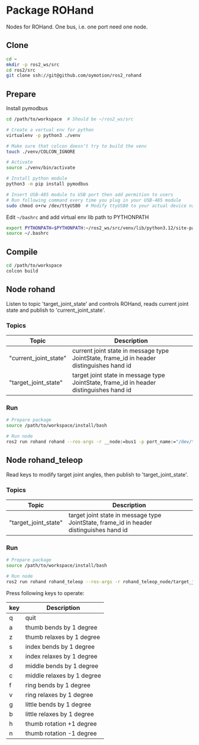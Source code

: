 # Package ROHand

Nodes for ROHand. One bus, i.e. one port need one node.

## Clone 
```BASH
cd ~
mkdir -p ros2_ws/src 
cd ros2/src
git clone ssh://git@github.com/oymotion/ros2_rohand
```

## Prepare

Install pymodbus

```BASH
cd /path/to/workspace  # Should be ~/ros2_ws/src

# Create a vertual env for python
virtualenv -p python3 ./venv

# Make sure that colcon doesn’t try to build the venv
touch ./venv/COLCON_IGNORE

# Activate
source ./venv/bin/activate

# Install python module
python3 -m pip install pymodbus

# Insert USB-485 module to USB port then add permition to users
# Run following command every time you plug in your USB-485 module
sudo chmod o+rw /dev/ttyUSB0  # Modify ttyUSB0 to your actual device name
```

Edit `~/bashrc` and add virtual env lib path to PYTHONPATH 

```BASH
export PYTHONPATH=$PYTHONPATH:~/ros2_ws/src/venv/lib/python3.12/site-packages 	# Modify python3.12 to your actual versioni
source ~/.bashrc
```

## Compile

```BASH
cd /path/to/workspace
colcon build
```

## Node rohand

Listen to topic 'target_joint_state' and controls ROHand, reads current joint state and publish to 'current_joint_state'. 

### Topics

| Topic                 | Description                                                                              |
| --------------------- | ---------------------------------------------------------------------------------------- |
| "current_joint_state" | current joint state in message type JointState, frame_id in header distinguishes hand id |
| "target_joint_state"  | target joint state in message type JointState, frame_id in header distinguishes hand id  |

### Run

```BASH
# Prepare package
source /path/to/workspace/install/bash

# Run node
ros2 run rohand rohand --ros-args -r __node:=bus1 -p port_name:="/dev/ttyUSB0" -p baudrate:=115200 -p hand_ids:=[2,3]
```
## Node rohand_teleop

Read keys to modify target joint angles, then publish to 'target_joint_state'. 

### Topics

| Topic                 | Description                                                                              |
| --------------------- | ---------------------------------------------------------------------------------------- |
| "target_joint_state"  | target joint state in message type JointState, frame_id in header distinguishes hand id  |

### Run

```BASH
# Prepare package
source /path/to/workspace/install/bash

# Run node
ros2 run rohand rohand_teleop --ros-args -r rohand_teleop_node/target_joint_states:=/rohand_node/target_joint_states -p hand_id:=2  # Modify hand_id according to your real case
```

Press following keys to operate:

| key | Description                |
| --- | -------------------------- |
| q   | quit                       |
| a   | thumb bends by 1 degree    |
| z   | thumb relaxes by 1 degree  |
| s   | index bends by 1 degree    |
| x   | index relaxes by 1 degree  |
| d   | middle bends by 1 degree   |
| c   | middle relaxes by 1 degree |
| f   | ring bends by 1 degree     |
| v   | ring relaxes by 1 degree   |
| g   | little bends by 1 degree   |
| b   | little relaxes by 1 degree |
| h   | thumb rotation +1 degree   |
| n   | thumb rotation -1 degree   |
 

